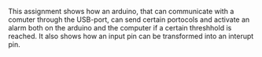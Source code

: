 This assignment shows how an arduino, that can communicate with a comuter through the USB-port, can send certain portocols and activate an alarm both on the arduino and the computer if a certain threshhold is reached. It also shows how an input pin can be transformed into an interupt pin.


